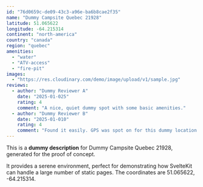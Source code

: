 ```yaml
---
id: "76d0659c-de09-43c3-a96e-ba6b8cae2f35"
name: "Dummy Campsite Quebec 21928"
latitude: 51.065622
longitude: -64.215314
continent: "north-america"
country: "canada"
region: "quebec"
amenities:
  - "water"
  - "ATV-access"
  - "fire-pit"
images:
  - "https://res.cloudinary.com/demo/image/upload/v1/sample.jpg"
reviews:
  - author: "Dummy Reviewer A"
    date: "2025-01-025"
    rating: 4
    comment: "A nice, quiet dummy spot with some basic amenities."
  - author: "Dummy Reviewer B"
    date: "2025-01-010"
    rating: 4
    comment: "Found it easily. GPS was spot on for this dummy location."
---
```


This is a **dummy description** for Dummy Campsite Quebec 21928, generated for the proof of concept.

It provides a serene environment, perfect for demonstrating how SvelteKit can handle a large number of static pages. The coordinates are 51.065622, -64.215314.
